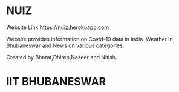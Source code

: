 # NUIZ

Website Link:https://nuiz.herokuapp.com

Website provides information on Covid-19 data in India ,Weather in Bhubaneswar and News on various categories.

Created by Bharat,Dhiren,Naseer and Nitish. 

# IIT BHUBANESWAR


